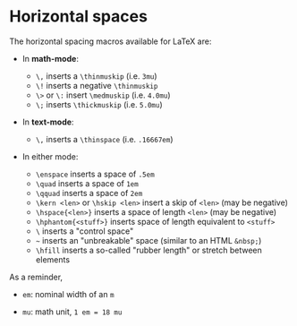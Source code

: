 # Horizontal spaces

The horizontal spacing macros available for LaTeX are:

* In **math-mode**:

    * `\,` inserts a `\thinmuskip` (i.e. `3mu`)
    * `\!` inserts a negative `\thinmuskip`
    * `\>` or `\:` insert `\medmuskip` (i.e. `4.0mu`)
    * `\;` inserts `\thickmuskip` (i.e. `5.0mu`)

* In **text-mode**:

    * `\,` inserts a `\thinspace` (i.e. `.16667em`)

* In either mode:

    * `\enspace` inserts a space of `.5em`
    * `\quad` inserts a space of `1em`
    * `\qquad` inserts a space of `2em`
    * `\kern <len>` or `\hskip <len>` insert a skip of `<len>` (may be negative)
    * `\hspace{<len>}` inserts a space of length `<len>` (may be negative)
    * `\hphantom{<stuff>}` inserts space of length equivalent to `<stuff>`
    * `\`  inserts a "control space"
    * `~` inserts an "unbreakable" space (similar to an HTML `&nbsp;`)
    * `\hfill` inserts a so-called "rubber length" or stretch between elements

As a reminder,

* `em`: nominal width of an `m`

* `mu`: math unit, `1 em = 18 mu`
